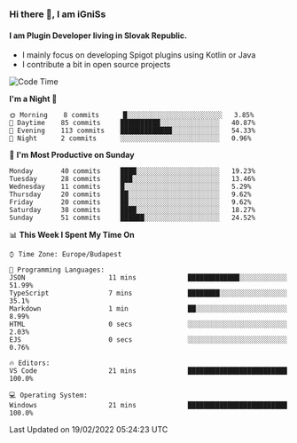### Hi there 👋, I am iGniSs

#### I am Plugin Developer living in Slovak Republic.
- I mainly focus on developing Spigot plugins using Kotlin or Java
- I contribute a bit in open source projects

<!--START_SECTION:waka-->
![Code Time](http://img.shields.io/badge/Code%20Time-778%20hrs%208%20mins-blue)

**I'm a Night 🦉** 

```text
🌞 Morning    8 commits      █░░░░░░░░░░░░░░░░░░░░░░░░   3.85% 
🌆 Daytime    85 commits     ██████████░░░░░░░░░░░░░░░   40.87% 
🌃 Evening    113 commits    █████████████░░░░░░░░░░░░   54.33% 
🌙 Night      2 commits      ░░░░░░░░░░░░░░░░░░░░░░░░░   0.96%

```
📅 **I'm Most Productive on Sunday** 

```text
Monday       40 commits     ████░░░░░░░░░░░░░░░░░░░░░   19.23% 
Tuesday      28 commits     ███░░░░░░░░░░░░░░░░░░░░░░   13.46% 
Wednesday    11 commits     █░░░░░░░░░░░░░░░░░░░░░░░░   5.29% 
Thursday     20 commits     ██░░░░░░░░░░░░░░░░░░░░░░░   9.62% 
Friday       20 commits     ██░░░░░░░░░░░░░░░░░░░░░░░   9.62% 
Saturday     38 commits     ████░░░░░░░░░░░░░░░░░░░░░   18.27% 
Sunday       51 commits     ██████░░░░░░░░░░░░░░░░░░░   24.52%

```


📊 **This Week I Spent My Time On** 

```text
⌚︎ Time Zone: Europe/Budapest

💬 Programming Languages: 
JSON                     11 mins             █████████████░░░░░░░░░░░░   51.99% 
TypeScript               7 mins              ████████░░░░░░░░░░░░░░░░░   35.1% 
Markdown                 1 min               ██░░░░░░░░░░░░░░░░░░░░░░░   8.99% 
HTML                     0 secs              ░░░░░░░░░░░░░░░░░░░░░░░░░   2.03% 
EJS                      0 secs              ░░░░░░░░░░░░░░░░░░░░░░░░░   0.76%

🔥 Editors: 
VS Code                  21 mins             █████████████████████████   100.0%

💻 Operating System: 
Windows                  21 mins             █████████████████████████   100.0%

```


 Last Updated on 19/02/2022 05:24:23 UTC
<!--END_SECTION:waka-->
